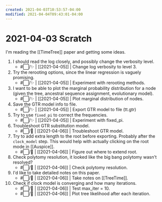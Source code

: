 ```yaml
---
created: 2021-04-03T10:53:57-04:00
modified: 2021-04-04T09:43:01-04:00
---
```


# 2021-04-03 Scratch

I'm reading the [[TimeTree]] paper and getting some ideas. 
1. I should read the log closely, and possibly change the verbosity level.
	- #⬜/✨ | [[2021-04-05]] | Change log verbosity to level 3.
1. Try the rerooting options, since the linear regression is vaguely promising.
	- #⬜/✨ | [[2021-04-05]] | Experiment with rerooting methods.
1. I want to be able to plot the marginal probability distribution for a node (given the tree, ancestral sequence assignment, evolutionary model).
	- #⬜/✨ | [[2021-04-05]] | Plot marginal distribution of nodes.
1. Save the GTR model info to file.
	- #⬜/✨ | [[2021-04-05]] | Export GTR model to file (tt.gtr)
1. Try to use ```fixed_pi``` to correct the frequencies.
	- #⬜/✨ | [[2021-04-05]] | Experiment with fixed_pi.	
1. Troubleshoot GTR substitution model.
	- #⬜/🧨 | [[2021-04-06]] | Troubleshoot GTR model.
1. Try to add extra length to the root before exporting. Probably after the ```clock_model``` step. This would help with actually clicking on the root mode in [[Auspice]].
	- #⬜/🧨 | [[2021-04-06]] | Figure out where to extend root.
1. Check polytomy resolution, it looked like the big bang polytomy wasn't resolved?
	- #⬜/🧨 | [[2021-04-06]] | Check polytomy resolution.
1. I'd like to take detailed notes on this paper.
	- #⬜/🧨 | [[2021-04-06]] | Take notes on [[TreeTime]].
2. Check if clock model is converging and how many iterations.
	- #⬜/🧨 | [[2021-04-06]] | Test max_iter = 10.
	- #⬜/🧨 | [[2021-04-06]] | Plot tree likelihood after each iteration.
